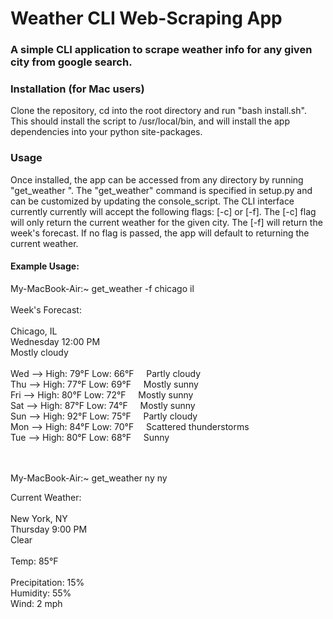 # Weather CLI Web-Scraping App
### A simple CLI application to scrape weather info for any given city from google search. 

### Installation (for Mac users) 
Clone the repository, cd into the root directory and run "bash install.sh". This should install the script to /usr/local/bin, and will install the app dependencies into your python site-packages.

### Usage
Once installed, the app can be accessed from any directory by running "get_weather <city> <state>". The "get_weather" command is specified in setup.py and can be customized by updating the console_script. The CLI interface currently currently will accept the following flags: [-c] or [-f]. The [-c] flag will only return the current weather for the given city. The [-f] will return the week's forecast. If no flag is passed, the app will default to returning the current weather.

#### Example Usage:

My-MacBook-Air:~ get_weather -f chicago il  
<br>
Week's Forecast:
<br>
<br>
Chicago, IL  
Wednesday 12:00 PM  
Mostly cloudy   
<br>
Wed --> High: 79°F Low: 66°F &nbsp; &nbsp; Partly cloudy  
Thu --> High: 77°F Low: 69°F &nbsp; &nbsp; Mostly sunny  
Fri --> High: 80°F Low: 72°F &nbsp; &nbsp; Mostly sunny  
Sat --> High: 87°F Low: 74°F &nbsp; &nbsp; Mostly sunny  
Sun --> High: 92°F Low: 75°F &nbsp; &nbsp; Partly cloudy   
Mon --> High: 84°F Low: 70°F &nbsp; &nbsp; Scattered thunderstorms   
Tue --> High: 80°F Low: 68°F &nbsp; &nbsp; Sunny  
<br>
<br>

My-MacBook-Air:~ get_weather ny ny
<br>

Current Weather:
<br>
<br>
New York, NY<br>
Thursday 9:00 PM<br>
Clear<br>
<br>
Temp: 85°F  
<br>
Precipitation: 15%   
Humidity: 55%  
Wind: 2 mph  
